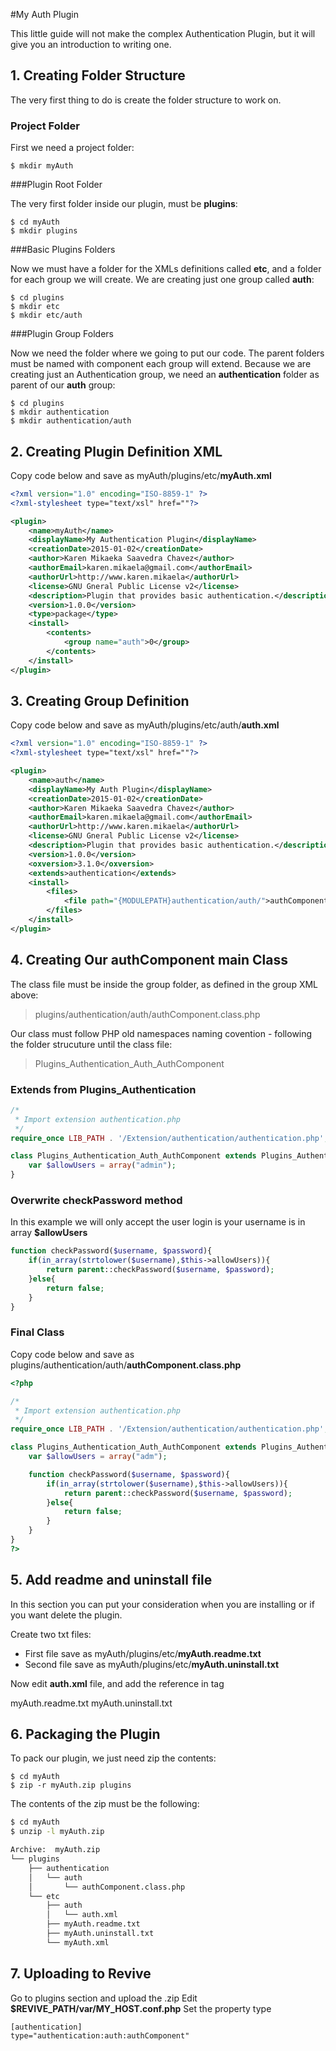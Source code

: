 #My Auth Plugin

This little guide will not make the complex Authentication Plugin, but it will give you an introduction to writing one.

## 1. Creating Folder Structure

The very first thing to do is create the folder structure to work on.

### Project Folder

First we need a project folder:
```Shell
$ mkdir myAuth
```

###Plugin Root Folder

The very first folder inside our plugin, must be **plugins**:
```Shell
$ cd myAuth
$ mkdir plugins
```

###Basic Plugins Folders

Now we must have a folder for the XMLs definitions called **etc**, and a folder for each group we will create. We are creating just one group called **auth**:
```Shell
$ cd plugins
$ mkdir etc
$ mkdir etc/auth
```

###Plugin Group Folders

Now we need the folder where we going to put our code. The parent folders must be named with component each group will extend. Because we are creating just an Authentication group, we need an **authentication** folder as parent of our **auth** group:
```Shell
$ cd plugins
$ mkdir authentication
$ mkdir authentication/auth
```

## 2. Creating Plugin Definition XML
Copy code below and save as myAuth/plugins/etc/**myAuth.xml**

```XML
<?xml version="1.0" encoding="ISO-8859-1" ?>
<?xml-stylesheet type="text/xsl" href=""?>

<plugin>
    <name>myAuth</name>
    <displayName>My Authentication Plugin</displayName>
    <creationDate>2015-01-02</creationDate>
    <author>Karen Mikaeka Saavedra Chavez</author>
    <authorEmail>karen.mikaela@gmail.com</authorEmail>
    <authorUrl>http://www.karen.mikaela</authorUrl>
    <license>GNU Gneral Public License v2</license>
    <description>Plugin that provides basic authentication.</description>
    <version>1.0.0</version>
    <type>package</type>
    <install>
        <contents>
            <group name="auth">0</group>
        </contents>
    </install>
</plugin>
```

## 3. Creating Group Definition
Copy code below and save as myAuth/plugins/etc/auth/**auth.xml**

```XML
<?xml version="1.0" encoding="ISO-8859-1" ?>
<?xml-stylesheet type="text/xsl" href=""?>

<plugin>
    <name>auth</name>
    <displayName>My Auth Plugin</displayName>
    <creationDate>2015-01-02</creationDate>
    <author>Karen Mikaeka Saavedra Chavez</author>
    <authorEmail>karen.mikaela@gmail.com</authorEmail>
    <authorUrl>http://www.karen.mikaela</authorUrl>
    <license>GNU Gneral Public License v2</license>
    <description>Plugin that provides basic authentication.</description>
    <version>1.0.0</version>
    <oxversion>3.1.0</oxversion>
    <extends>authentication</extends>
    <install>
        <files>
            <file path="{MODULEPATH}authentication/auth/">authComponent.class.php</file>
        </files>
    </install>
</plugin>
```

## 4. Creating Our authComponent main Class

The class file must be inside the group folder, as defined in the group XML above:

> plugins/authentication/auth/authComponent.class.php

Our class must follow PHP old namespaces naming covention - following the folder strucuture until the class file:

> Plugins_Authentication_Auth_AuthComponent

### Extends from Plugins_Authentication

```php
/* 
 * Import extension authentication.php
 */
require_once LIB_PATH . '/Extension/authentication/authentication.php';

class Plugins_Authentication_Auth_AuthComponent extends Plugins_Authentication{
    var $allowUsers = array("admin");
}
```

### Overwrite checkPassword method
In this example we will only accept the user login is your username is in array **$allowUsers**

```php
function checkPassword($username, $password){
    if(in_array(strtolower($username),$this->allowUsers)){
        return parent::checkPassword($username, $password);
    }else{
        return false;
    }
}  
```

### Final Class
Copy code below and save as plugins/authentication/auth/**authComponent.class.php**

```php
<?php

/* 
 * Import extension authentication.php
 */
require_once LIB_PATH . '/Extension/authentication/authentication.php';

class Plugins_Authentication_Auth_AuthComponent extends Plugins_Authentication{
    var $allowUsers = array("adm");

    function checkPassword($username, $password){
        if(in_array(strtolower($username),$this->allowUsers)){
            return parent::checkPassword($username, $password);
        }else{
            return false;
        }
    }
}
?>
```
## 5. Add readme  and uninstall file
In this section you can put your consideration when you are installing or if you want delete the plugin.

Create two txt files:
* First file save as myAuth/plugins/etc/**myAuth.readme.txt**
* Second file save as myAuth/plugins/etc/**myAuth.uninstall.txt**

Now edit **auth.xml** file, and add the reference in <install> tag

<files>
    <file path="{PLUGINPATH}">myAuth.readme.txt</file>
    <file path="{PLUGINPATH}">myAuth.uninstall.txt</file>
</files>

## 6. Packaging the Plugin

To pack our plugin, we just need zip the contents:

```Shell
$ cd myAuth
$ zip -r myAuth.zip plugins
```

The contents of the zip must be the following:
```sh
$ cd myAuth
$ unzip -l myAuth.zip

Archive:  myAuth.zip
└── plugins
    ├── authentication
    │   └── auth
    │       └── authComponent.class.php
    └── etc
        ├── auth
        │   └── auth.xml
        ├── myAuth.readme.txt
        ├── myAuth.uninstall.txt
        └── myAuth.xml

```

## 7. Uploading to Revive
Go to plugins section and upload the .zip
Edit **$REVIVE_PATH/var/MY_HOST.conf.php**
Set the property type
```
[authentication]
type="authentication:auth:authComponent"
```
